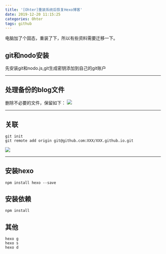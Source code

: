 ```yaml
---
title: '[Ohter]重装系统后恢复Hexo博客'
date: 2019-12-20 11:15:25
categories: Ohter
tags: github
---
```


电脑加了个固态，重装了下，所以有些资料需要迁移一下。

## git和nodo安装
先安装git和nodo.js,git生成密钥添加到自己的git账户
 
 ---
## 处理备份的blog文件
删除不必要的文件，保留如下：
![](http://image.xiaoxinyes.club/201912202.png)

---
## 关联
```
git init
git remote add origin git@github.com:XXX/XXX.github.io.git
```
![](http://image.xiaoxinyes.club/201912201.png)

---
## 安装hexo
```
npm install hexo --save
```

## 安装依赖
```
npm install  
```

## 其他
```
hexo g
hexo s
hexo d
```